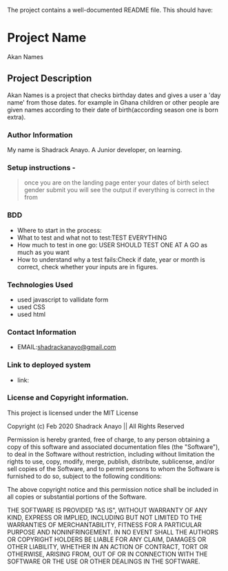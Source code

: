 The project contains a well-documented README file. This should have: 
# Project Name
Akan Names
## Project Description
Akan Names is a project that checks birthday dates and gives a user a 'day name' from those dates. for example in Ghana children or other people are given names according to their date of birth(according season one is born extra).
### Author Information
My name is Shadrack Anayo. A Junior developer, on learning.
### Setup instructions -
>once you are on the landing page enter your dates of birth
>select gender
>submit
>you will see the output if everything is correct in the from

### BDD
  * Where to start in the process:
  * What to test and what not to test:TEST EVERYTHING
  * How much to test in one go: USER SHOULD TEST ONE AT A GO as much as you want
  * How to understand why a test fails:Check if date, year or month is correct, check whether your     inputs are in figures.

### Technologies Used
  * used javascript to vallidate form
  * used CSS
  * used html
### Contact Information
  * EMAIL:shadrackanayo@gmail.com
### Link to deployed system
  * link:

### License and Copyright information.
This project is licensed under the MIT License 

Copyright (c) Feb 2020 Shadrack Anayo || All Rights Reserved

Permission is hereby granted, free of charge, to any person obtaining a copy
of this software and associated documentation files (the "Software"), to deal
in the Software without restriction, including without limitation the rights
to use, copy, modify, merge, publish, distribute, sublicense, and/or sell
copies of the Software, and to permit persons to whom the Software is
furnished to do so, subject to the following conditions:

The above copyright notice and this permission notice shall be included in all
copies or substantial portions of the Software.

THE SOFTWARE IS PROVIDED "AS IS", WITHOUT WARRANTY OF ANY KIND, EXPRESS OR
IMPLIED, INCLUDING BUT NOT LIMITED TO THE WARRANTIES OF MERCHANTABILITY,
FITNESS FOR A PARTICULAR PURPOSE AND NONINFRINGEMENT. IN NO EVENT SHALL THE
AUTHORS OR COPYRIGHT HOLDERS BE LIABLE FOR ANY CLAIM, DAMAGES OR OTHER
LIABILITY, WHETHER IN AN ACTION OF CONTRACT, TORT OR OTHERWISE, ARISING FROM,
OUT OF OR IN CONNECTION WITH THE SOFTWARE OR THE USE OR OTHER DEALINGS IN THE
SOFTWARE.